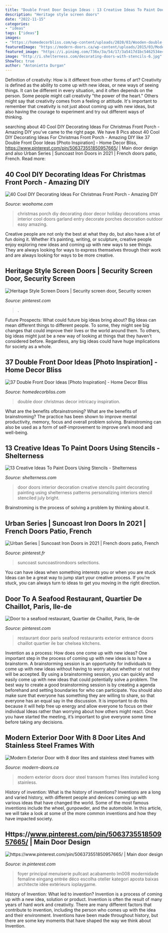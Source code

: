 ```yaml
---
title: "Double Front Door Design Ideas : 13 Creative Ideas To Paint Doors Using Stencils"
description: "Heritage style screen doors"
date: "2022-11-15"
categories:
- "ideas"
tags: ["ideas"]
images:
- "https://homedecorbliss.com/wp-content/uploads/2020/03/Wooden-double-door-decorated-with-Christmas-wreath.jpg"
featuredImage: "https://modern-doors.ca/wp-content/uploads/2015/03/Modern-Exterior-Door-with-8-door-lites-and-stainless-steel-frams-with-Transom-installed-in-Kong-City-Ontario-by-modern-doors.ca-Front-View.jpg"
featured_image: "https://i.pinimg.com/736x/3a/54/17/3a5417d1bc5462534e4127002c441fc3.jpg"
image: "http://i.shelterness.com/decorating-doors-with-stencils-6.jpg"
ShowToc: true
author: "Antonietta Durgan"
---
```



Definition of creativity: How is it different from other forms of art?
Creativity is defined as the ability to come up with new ideas, or new ways of seeing things. It can be different in every situation, and it often depends on the person. Some people might call creativity "the power of the heart." Others might say that creativity comes from a feeling or attitude. It's important to remember that creativity is not just about coming up with new ideas, but also having the courage to experiment and try out different ways of thinking.

	

		
searching about 40 Cool DIY Decorating Ideas For Christmas Front Porch - Amazing DIY you've came to the right page. We have 8 Pics about 40 Cool DIY Decorating Ideas For Christmas Front Porch - Amazing DIY like 37 Double Front Door Ideas [Photo Inspiration] - Home Decor Bliss, https://www.pinterest.com/pin/506373551850957665/ | Main door design and also Urban Series | Suncoast Iron Doors in 2021 | French doors patio, French. Read more:
		
    
## 40 Cool DIY Decorating Ideas For Christmas Front Porch - Amazing DIY

<img loading=lazy src="http://www.woohome.com/wp-content/uploads/2013/12/DIY-Christmas-Porch-Ideas-37.jpg" onerror="this.onerror=null;this.src='https://tse2.mm.bing.net/th?id=OIP.zd-UdMlgHc0A_vxf3kCHeAHaJ7&amp;pid=15.1';" alt="40 Cool DIY Decorating Ideas For Christmas Front Porch - Amazing DIY">

_Source: woohome.com_

>christmas porch diy decorating door decor holiday decorations xmas interior cool doors garland entry decorate porches decoration outdoor easy amazing. 

	

Creative people are not only the best at what they do, but also have a lot of fun doing it. Whether it’s painting, writing, or sculpture, creative people enjoy exploring new ideas and coming up with new ways to see things. They are always looking for ways to express themselves through their work and are always looking for ways to be more creative.

    
## Heritage Style Screen Doors | Security Screen Door, Security Screen

<img loading=lazy src="https://i.pinimg.com/736x/ae/cc/b8/aeccb8c85f0eee0ff5188a21bf8a78f5.jpg" onerror="this.onerror=null;this.src='https://tse3.mm.bing.net/th?id=OIP.I-O63wWLrF1nFkcZwhflNwHaJ3&amp;pid=15.1';" alt="Heritage Style Screen Doors | Security screen door, Security screen">

_Source: pinterest.com_

>. 

	

Future Prospects: What could future big ideas bring about?
Big Ideas can mean different things to different people. To some, they might see big changes that could improve their lives or the world around them. To others, big ideas might just be a new way of looking at things that they haven't considered before. Regardless, any big ideas could have huge implications for society as a whole.

    
## 37 Double Front Door Ideas [Photo Inspiration] - Home Decor Bliss

<img loading=lazy src="https://homedecorbliss.com/wp-content/uploads/2020/03/Wooden-double-door-decorated-with-Christmas-wreath.jpg" onerror="this.onerror=null;this.src='https://tse2.mm.bing.net/th?id=OIP.4ATA8QykhCmOMDrsgwKqPwHaLD&amp;pid=15.1';" alt="37 Double Front Door Ideas [Photo Inspiration] - Home Decor Bliss">

_Source: homedecorbliss.com_

>double door christmas decor intricacy inspiration. 

	

What are the benefits ofbrainstroming?
What are the benefits of brainstroming? The practice has been shown to improve mental productivity, memory, focus and overall problem solving. Brainstroming can also be used as a form of self-improvement to improve one’s mood and well-being.

    
## 13 Creative Ideas To Paint Doors Using Stencils - Shelterness

<img loading=lazy src="http://i.shelterness.com/decorating-doors-with-stencils-6.jpg" onerror="this.onerror=null;this.src='https://tse4.mm.bing.net/th?id=OIP.drVYAIkvCbb0LWTvdXAUdQAAAA&amp;pid=15.1';" alt="13 Creative Ideas To Paint Doors Using Stencils - Shelterness">

_Source: shelterness.com_

>door doors interior decoration creative stencils paint decorating painting using shelterness patterns personalizing interiors stencil stenciled july bright. 

	

Brainstroming is the process of solving a problem by thinking about it.

    
## Urban Series | Suncoast Iron Doors In 2021 | French Doors Patio, French

<img loading=lazy src="https://i.pinimg.com/736x/3a/54/17/3a5417d1bc5462534e4127002c441fc3.jpg" onerror="this.onerror=null;this.src='https://tse2.mm.bing.net/th?id=OIP.m26Rp7KRr0w6w7eoBD26nQHaJ3&amp;pid=15.1';" alt="Urban Series | Suncoast Iron Doors in 2021 | French doors patio, French">

_Source: pinterest.fr_

>suncoast suncoastirondoors selections. 

	

You can have ideas when something interests you or when you are stuck
Ideas can be a great way to jump start your creative process. If you're stuck, you can always turn to ideas to get you moving in the right direction.

    
## Door To A Seafood Restaurant, Quartier De Chaillot, Paris, Ile-de

<img loading=lazy src="https://i.pinimg.com/736x/74/53/33/7453335135118c6527906442dc5fbaf4--restaurant-paris-restaurants-in-paris.jpg" onerror="this.onerror=null;this.src='https://tse2.mm.bing.net/th?id=OIP.seCHjpEyK5usSTQDkfGBlQAAAA&amp;pid=15.1';" alt="Door to a seafood restaurant, Quartier de Chaillot, Paris, Ile-de">

_Source: pinterest.com_

>restaurant door paris seafood restaurants exterior entrance doors chaillot quartier ile bar chelsea kitchens. 

	

Invention as a process: How does one come up with new ideas?
One important step in the process of coming up with new ideas is to have a brainstorm. A brainstorming session is an opportunity for individuals to come up with new ideas without having to worry about whether or not they will be accepted. By using a brainstorming session, you can quickly and easily come up with new ideas that could potentially solve a problem. 
The best way to create a good brainstorming session is by creating a agenda beforehand and setting boundaries for who can participate. You should also make sure that everyone has something they are willing to share, so that everyone has an equal say in the discussion. It is important to do this because it will help free up energy and allow everyone to focus on their individual Ideas rather than worrying about how others might react. Once you have started the meeting, it’s important to give everyone some time before taking any decisions.

    
## Modern Exterior Door With 8 Door Lites And Stainless Steel Frames With

<img loading=lazy src="https://modern-doors.ca/wp-content/uploads/2015/03/Modern-Exterior-Door-with-8-door-lites-and-stainless-steel-frams-with-Transom-installed-in-Kong-City-Ontario-by-modern-doors.ca-Front-View.jpg" onerror="this.onerror=null;this.src='https://tse1.mm.bing.net/th?id=OIP.6RyboS2OQzbGLvX2UshDbQHaNK&amp;pid=15.1';" alt="Modern Exterior Door with 8 door lites and stainless steel frames with">

_Source: modern-doors.ca_

>modern exterior doors door steel transom frames lites installed kong stainless. 

	

History of invention: What is the history of inventions?
Inventions are a long and varied history, with different people and devices coming up with various ideas that have changed the world. Some of the most famous inventions include the wheel, gunpowder, and the automobile. In this article, we will take a look at some of the more common inventions and how they have impacted society.

    
## Https://www.pinterest.com/pin/506373551850957665/ | Main Door Design

<img loading=lazy src="https://i.pinimg.com/736x/d4/5a/85/d45a85927defd073419c804212b40a9c.jpg" onerror="this.onerror=null;this.src='https://tse2.mm.bing.net/th?id=OIP.N0hDhFlhPeB-nQDJhwL3twHaJ-&amp;pid=15.1';" alt="https://www.pinterest.com/pin/506373551850957665/ | Main door design">

_Source: in.pinterest.com_

>foyer principal menuiserie pullcast acabamento lm008 modernidade femaline eingang entrée déco escolha oteller kategori aposta baixas architecte idée extérieurs ioplaygame. 

	

History of Invention: What led to invention?
Invention is a process of coming up with a new idea, solution or product. Invention is often the result of many years of hard work and creativity. There are many different factors that contribute to invention, including the person who comes up with the idea and their environment. Inventions have been made throughout history, but there are some key moments that have shaped the way we think about Invention.

